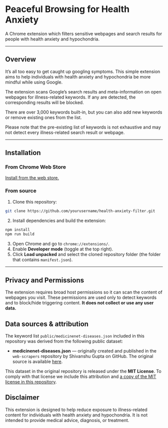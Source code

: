 # Peaceful Browsing for Health Anxiety
A Chrome extension which filters sensitive webpages and search results for people with health anxiety and hypochondria.

---

## Overview
It’s all too easy to get caught up googling symptoms. This simple extension aims to help individuals with health anxiety and hypochondria be more mindful while using Google.

The extension scans Google’s search results and meta-information on open webpages for illness-related keywords. If any are detected, the corresponding results will be blocked. 

There are over 3,000 keywords built-in, but you can also add new keywords or remove existing ones from the list.

Please note that the pre-existing list of keywords is not exhaustive and may not detect every illness-related search result or webpage.

---

## Installation

### From Chrome Web Store
[Install from the web store.](https://chromewebstore.google.com/detail/peaceful-browsing-for-hea/jjkmdldnaipgenmhldkdepaakieincfe?hl=en&authuser=0)

### From source
1. Clone this repository:

```bash
git clone https://github.com/yourusername/health-anxiety-filter.git
```

2. Install dependencies and build the extension:

```bash
npm install
npm run build
```

3. Open Chrome and go to `chrome://extensions/`.
4. Enable **Developer mode** (toggle at the top right).
5. Click **Load unpacked** and select the cloned repository folder (the folder that contains `manifest.json`).

---

## Privacy and Permissions
The extension requires broad host permissions so it can scan the content of webpages you visit. These permissions are used only to detect keywords and to block/hide triggering content. **It does not collect or use any user data.**

## Data sources & attribution

The keyword list `public/medicinenet-diseases.json` included in this repository was derived from the following public dataset:

- **medicinenet-diseases.json** — originally created and published in the `web-scrapers` repository by Shivanshu Gupta on GitHub. The original source is available [here](https://github.com/Shivanshu-Gupta/web-scrapers).

This dataset in the original repository is released under the **MIT License**. To comply with that license we include this attribution and [a copy of the MIT license in this repository](/third_party_licenses/medicinenet-NOTICE.txt).

## Disclaimer
This extension is designed to help reduce exposure to illness-related content for individuals with health anxiety and hypochondria. It is not intended to provide medical advice, diagnosis, or treatment.